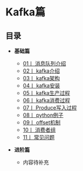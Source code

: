 # Kafka篇

## 目录
   
-  **基础篇**
    - [01丨 消息队列介绍 ](./消息队列.md)
    - [02丨 kafka介绍 ](./Kafka介绍.md)
    - [03丨 kafka架构](./Kafka架构.md)
    - [04丨 kafka安装](./kafka安装部署.md)
    - [05丨 kafka生产过程](./kafka生产过程.md)
    - [06丨 kafka消费过程](./Kafka消费过程.md)
    - [07丨 Produce写入过程](./Produce写入流程.md)
    - [08丨 python例子](./python例子.md)
    - [09丨 offset机制](./offsets详解.md)
    - [10丨 消费者组](./kafka消费者组.md)
    - [11丨 常见问题](./常见问题.md)
 




-  **进阶篇**
   - 内容待补充